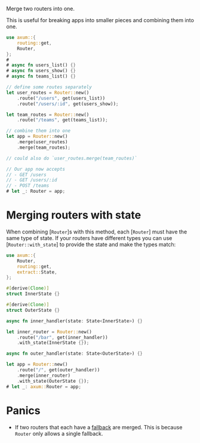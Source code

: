Merge two routers into one.

This is useful for breaking apps into smaller pieces and combining them
into one.

```rust
use axum::{
    routing::get,
    Router,
};
#
# async fn users_list() {}
# async fn users_show() {}
# async fn teams_list() {}

// define some routes separately
let user_routes = Router::new()
    .route("/users", get(users_list))
    .route("/users/:id", get(users_show));

let team_routes = Router::new()
    .route("/teams", get(teams_list));

// combine them into one
let app = Router::new()
    .merge(user_routes)
    .merge(team_routes);

// could also do `user_routes.merge(team_routes)`

// Our app now accepts
// - GET /users
// - GET /users/:id
// - POST /teams
# let _: Router = app;
```

# Merging routers with state

When combining [`Router`]s with this method, each [`Router`] must have the
same type of state. If your routers have different types you can use
[`Router::with_state`] to provide the state and make the types match:

```rust
use axum::{
    Router,
    routing::get,
    extract::State,
};

#[derive(Clone)]
struct InnerState {}

#[derive(Clone)]
struct OuterState {}

async fn inner_handler(state: State<InnerState>) {}

let inner_router = Router::new()
    .route("/bar", get(inner_handler))
    .with_state(InnerState {});

async fn outer_handler(state: State<OuterState>) {}

let app = Router::new()
    .route("/", get(outer_handler))
    .merge(inner_router)
    .with_state(OuterState {});
# let _: axum::Router = app;
```

# Panics

- If two routers that each have a [fallback](Router::fallback) are merged. This
  is because `Router` only allows a single fallback.
